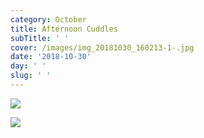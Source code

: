 ```yaml
---
category: October
title: Afternoon Cuddles
subTitle: ' '
cover: /images/img_20181030_160213-1-.jpg
date: '2018-10-30'
day: ' '
slug: ' '
---
```

![](/images/img_20181030_160232.jpg)

![](/images/img_20181030_160213-1-.jpg)
